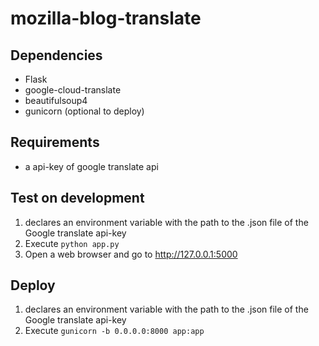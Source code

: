 # mozilla-blog-translate

## Dependencies
- Flask
- google-cloud-translate
- beautifulsoup4
- gunicorn (optional to deploy)

## Requirements
- a api-key of google translate api

## Test on development
1) declares an environment variable with the path to the .json file of the Google translate api-key
2) Execute `python app.py`
3) Open a web browser and go to http://127.0.0.1:5000

## Deploy
1) declares an environment variable with the path to the .json file of the Google translate api-key
2) Execute `gunicorn -b 0.0.0.0:8000 app:app`

